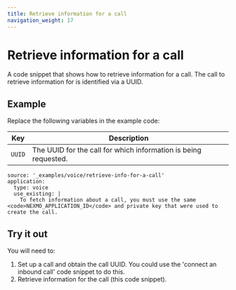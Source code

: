 ```yaml
---
title: Retrieve information for a call
navigation_weight: 17
---
```


# Retrieve information for a call

A code snippet that shows how to retrieve information for a call. The call
to retrieve information for is identified via a UUID.

## Example

Replace the following variables in the example code:

Key |	Description
-- | --
`UUID` | The UUID for the call for which information is being requested.


```code_snippets
source: '_examples/voice/retrieve-info-for-a-call'
application:
  type: voice
  use_existing: |
    To fetch information about a call, you must use the same <code>NEXMO_APPLICATION_ID</code> and private key that were used to create the call.
```

## Try it out

You will need to:

1. Set up a call and obtain the call UUID. You could use the 'connect an inbound call' code snippet to do this.
2. Retrieve information for the call (this code snippet).

